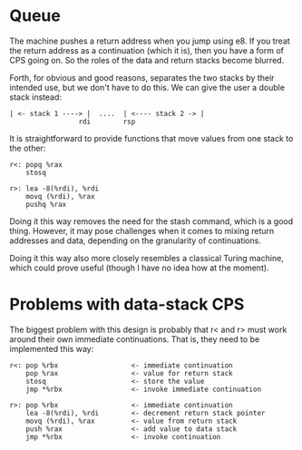 # Queue

The machine pushes a return address when you jump using e8. If you treat the
return address as a continuation (which it is), then you have a form of CPS
going on. So the roles of the data and return stacks become blurred.

Forth, for obvious and good reasons, separates the two stacks by their intended
use, but we don't have to do this. We can give the user a double stack instead:

    | <- stack 1 ----> |  ....  | <---- stack 2 -> |
                     rdi        rsp

It is straightforward to provide functions that move values from one stack to
the other:

    r<: popq %rax
        stosq

    r>: lea -8(%rdi), %rdi
        movq (%rdi), %rax
        pushq %rax

Doing it this way removes the need for the stash command, which is a good thing.
However, it may pose challenges when it comes to mixing return addresses and
data, depending on the granularity of continuations.

Doing it this way also more closely resembles a classical Turing machine, which
could prove useful (though I have no idea how at the moment).

# Problems with data-stack CPS

The biggest problem with this design is probably that r< and r> must work around
their own immediate continuations. That is, they need to be implemented this
way:

    r<: pop %rbx                  <- immediate continuation
        pop %rax                  <- value for return stack
        stosq                     <- store the value
        jmp *%rbx                 <- invoke immediate continuation

    r>: pop %rbx                  <- immediate continuation
        lea -8(%rdi), %rdi        <- decrement return stack pointer
        movq (%rdi), %rax         <- value from return stack
        push %rax                 <- add value to data stack
        jmp *%rbx                 <- invoke continuation
